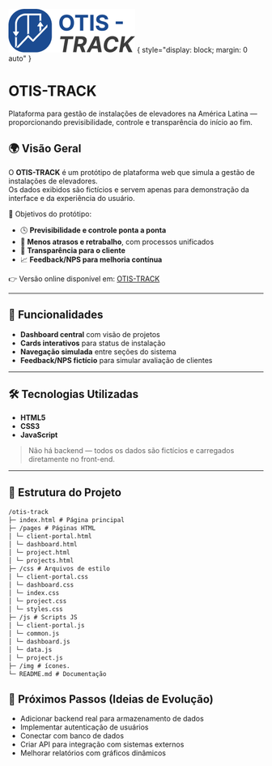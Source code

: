 ![OTIS-TRACK Logo](/img/logo-readme.png) {
  style="display: block; margin: 0 auto"
}

# OTIS-TRACK

Plataforma para gestão de instalações de elevadores na América Latina — proporcionando previsibilidade, controle e transparência do início ao fim.

## 🌍 Visão Geral

O **OTIS-TRACK** é um protótipo de plataforma web que simula a gestão de instalações de elevadores.  
Os dados exibidos são fictícios e servem apenas para demonstração da interface e da experiência do usuário.  

🔑 Objetivos do protótipo:
- 🕓 **Previsibilidade e controle ponta a ponta**  
- 🔄 **Menos atrasos e retrabalho**, com processos unificados  
- 👥 **Transparência para o cliente**  
- 📈 **Feedback/NPS para melhoria contínua**  

👉 Versão online disponível em: [OTIS-TRACK](https://ottis-track.vercel.app/)  

---

## 🚀 Funcionalidades

- **Dashboard central** com visão de projetos  
- **Cards interativos** para status de instalação
- **Navegação simulada** entre seções do sistema  
- **Feedback/NPS fictício** para simular avaliação de clientes  

---

## 🛠️ Tecnologias Utilizadas

- **HTML5**  
- **CSS3** 
- **JavaScript**

> Não há backend — todos os dados são fictícios e carregados diretamente no front-end.  

---

## 📂 Estrutura do Projeto

```
/otis-track
├─ index.html # Página principal
├─ /pages # Páginas HTML
│ └─ client-portal.html
│ └─ dashboard.html
│ └─ project.html
│ └─ projects.html
├─ /css # Arquivos de estilo
│ └─ client-portal.css
│ └─ dashboard.css
│ └─ index.css
│ └─ project.css
│ └─ styles.css
├─ /js # Scripts JS
│ └─ client-portal.js
│ └─ common.js
│ └─ dashboard.js
│ └─ data.js
│ └─ project.js
├─ /img # ícones.
└─ README.md # Documentação
```

## 📌 Próximos Passos (Ideias de Evolução)
- Adicionar backend real para armazenamento de dados
- Implementar autenticação de usuários
- Conectar com banco de dados
- Criar API para integração com sistemas externos
- Melhorar relatórios com gráficos dinâmicos
